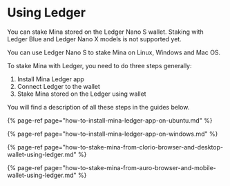 # Using Ledger

You can stake Mina stored on the Ledger Nano S wallet. Staking with Ledger Blue and Ledger Nano X models is not supported yet.

You can use Ledger Nano S to stake Mina on Linux, Windows and Mac OS.

To stake Mina with Ledger, you need to do three steps generally:  


1. Install Mina Ledger app
2. Connect Ledger to the wallet
3. Stake Mina stored on the Ledger using wallet

You will find a description of all these steps in the guides below.

{% page-ref page="how-to-install-mina-ledger-app-on-ubuntu.md" %}

{% page-ref page="how-to-install-mina-ledger-app-on-windows.md" %}

{% page-ref page="how-to-stake-mina-from-clorio-browser-and-desktop-wallet-using-ledger.md" %}

{% page-ref page="how-to-stake-mina-from-auro-browser-and-mobile-wallet-using-ledger.md" %}











